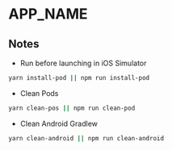 # APP_NAME

## Notes

- Run before launching in iOS Simulator

```bash
yarn install-pod || npm run install-pod
```

- Clean Pods

```bash
yarn clean-pos || npm run clean-pod
```

- Clean Android Gradlew

```bash
yarn clean-android || npm run clean-android
```

<!-- ## File Paths

- ."env" [appName]
- GoogleService-Info.plist [appName/ios/]
- google-services.json [appName/android/app/] -->
